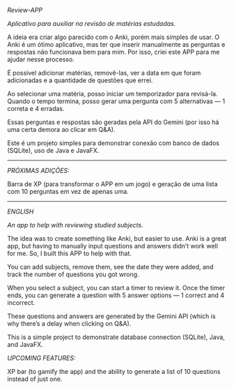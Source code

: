 *Review-APP*

*Aplicativo para auxiliar na revisão de matérias estudadas.*

A ideia era criar algo parecido com o Anki, porém mais simples de usar. O Anki é um ótimo aplicativo, mas ter que inserir manualmente as perguntas e respostas não funcionava bem para mim.
Por isso, criei este APP para me ajudar nesse processo.

É possível adicionar matérias, removê-las, ver a data em que foram adicionadas e a quantidade de questões que errei.

Ao selecionar uma matéria, posso iniciar um temporizador para revisá-la. Quando o tempo termina, posso gerar uma pergunta com 5 alternativas — 1 correta e 4 erradas.

Essas perguntas e respostas são geradas pela API do Gemini (por isso há uma certa demora ao clicar em Q&A).

Este é um projeto simples para demonstrar conexão com banco de dados (SQLite), uso de Java e JavaFX.

-------------------------------------------------------------------------------------------------------------------------------------------------------------------------------------------


*PRÓXIMAS ADIÇÕES:* 

Barra de XP (para transformar o APP em um jogo) e geração de uma lista com 10 perguntas em vez de apenas uma.

-------------------------------------------------------------------------------------------------------------------------------------------------------------------------------------------

*ENGLISH*

*An app to help with reviewing studied subjects.*

The idea was to create something like Anki, but easier to use. Anki is a great app, but having to manually input questions and answers didn’t work well for me.
So, I built this APP to help with that.

You can add subjects, remove them, see the date they were added, and track the number of questions you got wrong.

When you select a subject, you can start a timer to review it. Once the timer ends, you can generate a question with 5 answer options — 1 correct and 4 incorrect.

These questions and answers are generated by the Gemini API (which is why there’s a delay when clicking on Q&A).

This is a simple project to demonstrate database connection (SQLite), Java, and JavaFX.

*UPCOMING FEATURES:*

XP bar (to gamify the app) and the ability to generate a list of 10 questions instead of just one.
